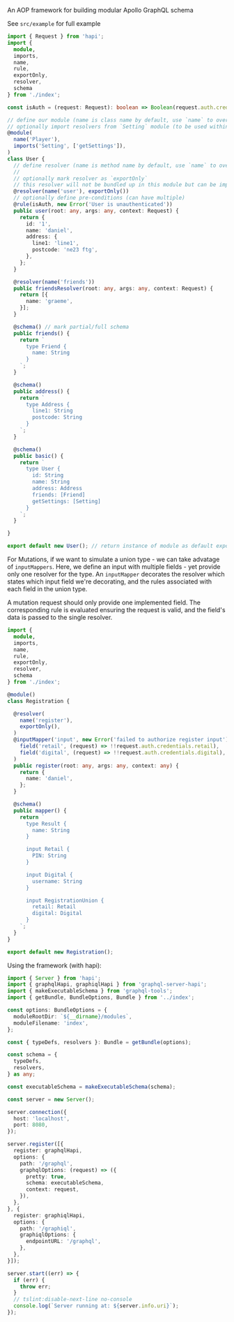 An AOP framework for building modular Apollo GraphQL schema

See `src/example` for full example

```ts
import { Request } from 'hapi';
import { 
  module, 
  imports,
  name,
  rule, 
  exportOnly, 
  resolver, 
  schema 
} from './index';

const isAuth = (request: Request): boolean => Boolean(request.auth.credentials);

// define our module (name is class name by default, use `name` to override)
// optionally import resolvers from `Setting` module (to be used within our schema)
@module(
  name('Player'), 
  imports('Setting', ['getSettings']),
) 
class User {
  // define resolver (name is method name by default, use `name` to override)
  //
  // optionally mark resolver as `exportOnly` 
  // this resolver will not be bundled up in this module but can be imported by others
  @resolver(name('user'), exportOnly()) 
  // optionally define pre-conditions (can have multiple)
  @rule(isAuth, new Error('User is unauthenticated'))
  public user(root: any, args: any, context: Request) {
    return {
      id: '1',
      name: 'daniel',
      address: {
        line1: 'line1',
        postcode: 'ne23 ftg',
      },
    };
  }

  @resolver(name('friends'))
  public friendsResolver(root: any, args: any, context: Request) {
    return [{
      name: 'graeme',
    }];
  }

  @schema() // mark partial/full schema
  public friends() {
    return `
      type Friend {
        name: String
      }
    `;
  }

  @schema()
  public address() {
    return `
      type Address {
        line1: String
        postcode: String
      }
    `;
  }

  @schema()
  public basic() {
    return `
      type User {
        id: String
        name: String
        address: Address
        friends: [Friend]
        getSettings: [Setting]
      }
    `;
  }

}

export default new User(); // return instance of module as default export
```

For Mutations, if we want to simulate a union type -  we can take advatage of `inputMappers`.
Here, we define an input with multiple fields - yet provide only one resolver for the type.
An `inputMapper` decorates the resolver which states which input field we're decorating, and the rules
associated with each field in the union type. 

A mutation request should only provide one implemented field. The corresponding
rule is evaluated ensuring the request is valid, and the field's data is passed to the single resolver.

```typescript
import { 
  module, 
  imports,
  name,
  rule, 
  exportOnly, 
  resolver, 
  schema 
} from './index';

@module()
class Registration {

  @resolver(
    name('register'),
    exportOnly(),
  )
  @inputMapper('input', new Error('failed to authorize register input'),
    field('retail', (request) => !!request.auth.credentials.retail),
    field('digital', (request) => !!request.auth.credentials.digital),
  )
  public register(root: any, args: any, context: any) {
    return {
      name: 'daniel',
    };
  }

  @schema()
  public mapper() {
    return `
      type Result {
        name: String
      }

      input Retail {
        PIN: String
      }

      input Digital {
        username: String
      }

      input RegistrationUnion {
        retail: Retail
        digital: Digital
      }
    `;
  }
}

export default new Registration();
```

Using the framework (with hapi):

```typescript
import { Server } from 'hapi';
import { graphqlHapi, graphiqlHapi } from 'graphql-server-hapi';
import { makeExecutableSchema } from 'graphql-tools';
import { getBundle, BundleOptions, Bundle } from '../index';

const options: BundleOptions = {
  moduleRootDir: `${__dirname}/modules`,
  moduleFilename: 'index',
};

const { typeDefs, resolvers }: Bundle = getBundle(options);

const schema = {
  typeDefs,
  resolvers,
} as any;

const executableSchema = makeExecutableSchema(schema);

const server = new Server();

server.connection({
  host: 'localhost',
  port: 8080,
});

server.register([{
  register: graphqlHapi,
  options: {
    path: '/graphql',
    graphqlOptions: (request) => ({
      pretty: true,
      schema: executableSchema,
      context: request,
    }),
  },
}, {
  register: graphiqlHapi,
  options: {
    path: '/graphiql',
    graphiqlOptions: {
      endpointURL: '/graphql',
    },
  },
}]);

server.start((err) => {
  if (err) {
    throw err;
  }
  // tslint:disable-next-line no-console
  console.log(`Server running at: ${server.info.uri}`);
});
```